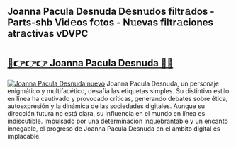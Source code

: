## Joanna Pacula Desnuda D𝚎sn𝚞dos filtr𝚊dos - Parts-shb Vid𝚎os f𝚘tos - N𝚞evas filtr𝚊ciones atr𝚊ctivas vDVPC

# <h2><a href="http://mbbyuhc.tromn.icu/?c=Joanna+Pacula+Desnuda">🔗👉👉👉 Joanna Pacula Desnuda 🔗🔗</a></h2>

[![Joanna Pacula Desnuda nuevo](https://i.imgur.com/pEAQMta.gif)](http://mbbyuhc.tromn.icu/?c=Joanna+Pacula+Desnuda)
Joanna Pacula Desnuda, un personaje enigmático y multifacético, desafía las etiquetas simples. Su distintivo estilo en línea ha cautivado y provocado críticas, generando debates sobre ética, autoexpresión y la dinámica de las sociedades digitales. Aunque su dirección futura no está clara, su influencia en el mundo en línea es indiscutible. Impulsado por una determinación inquebrantable y un encanto innegable, el progreso de Joanna Pacula Desnuda en el ámbito digital es implacable.
